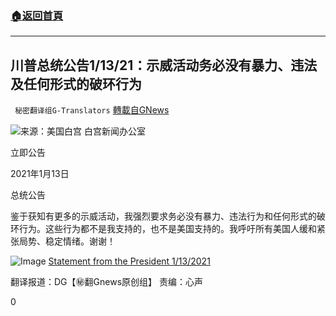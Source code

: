 ###  [:house:返回首頁](https://github.com/ourhimalayas/txt)
---

## 川普总统公告1/13/21：示威活动务必没有暴力、违法及任何形式的破环行为
` 秘密翻译组G-Translators` [轉載自GNews](https://gnews.org/zh-hans/748584/)

![]()![](https://gnews.org/wp-content/uploads/2021/01/5bq0-vhy.jpeg)来源：美国白宫
白宫新闻办公室

立即公告

2021年1月13日

总统公告

鉴于获知有更多的示威活动，我强烈要求务必没有暴力、违法行为和任何形式的破环行为。这些行为都不是我支持的，也不是美国支持的。我呼吁所有美国人缓和紧张局势、稳定情绪。谢谢！


![Image](https://pbs.twimg.com/media/EronYOnUYAEkR3l?format=jpg&amp;name=large)
[Statement from the President 1/13/2021](https://www.whitehouse.gov/briefings-statements/statement-from-the-president-011321/)

翻译报道：DG【㊙️翻Gnews原创组】
责编：心声



0
